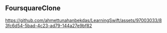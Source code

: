 ## FoursquareClone

https://github.com/ahmettunahanbekdas/LearningSwift/assets/97003033/83fc6d54-5bad-4c23-ad79-144a27e9bf82
